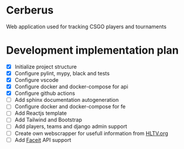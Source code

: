 # Cerberus
Web application used for tracking CSGO players and tournaments

# Development implementation plan
- [x] Initialize project structure
- [x] Configure pylint, mypy, black and tests
- [x] Configure vscode
- [x] Configure docker and docker-compose for api
- [x] Configure github actions
- [ ] Add sphinx documentation autogeneration
- [ ] Configure docker and docker-compose for fe
- [ ] Add Reactjs template
- [ ] Add Tailwind and Bootstrap
- [ ] Add players, teams and django admin support
- [ ] Create own webscrapper for usefull information from [HLTV.org](https://www.hltv.org/)
- [ ] Add [Faceit](https://faceit.com) API support